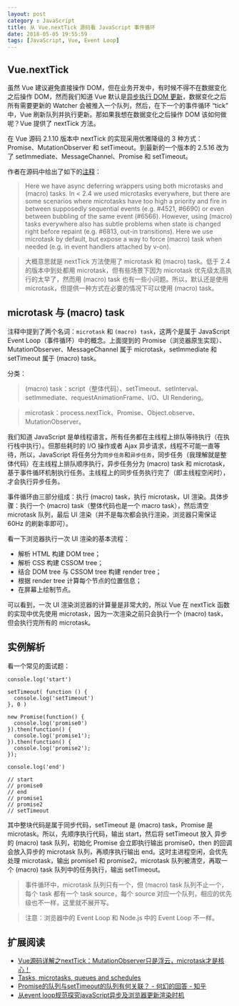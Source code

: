 ```yaml
---
layout: post 
category : JavaScript
title: 从 Vue.nextTick 源码看 JavaScript 事件循环
date: 2018-05-05 19:55:59
tags: [JavaScript, Vue, Event Loop] 
---
```


## Vue.nextTick ##

虽然 Vue 建议避免直接操作 DOM，但在业务开发中，有时候不得不在数据变化之后操作 DOM，然而我们知道 Vue 默认是[异步执行 DOM 更新](https://cn.vuejs.org/v2/guide/reactivity.html#%E5%BC%82%E6%AD%A5%E6%9B%B4%E6%96%B0%E9%98%9F%E5%88%97)，数据变化之后所有需要更新的 Watcher 会被推入一个队列，然后，在下一个的事件循环 “tick” 中，Vue 刷新队列并执行更新。那如果我想在数据变化之后操作 DOM 该如何做呢？Vue 提供了 nextTick 方法。

<!-- more -->

在 Vue 源码 2.1.10 版本中 nextTick 的实现采用优雅降级的 3 种方式：Promise、MutationObserver 和 setTimeout。到最新的一个版本的 2.5.16 改为了 setImmediate、MessageChannel、Promise 和 setTimeout。

作者在源码中给出了如下的[注释](https://github.com/vuejs/vue/blob/v2.5.16/src/core/util/next-tick.js#L20~L27)：

> Here we have async deferring wrappers using both microtasks and (macro) tasks. In < 2.4 we used microtasks everywhere, but there are some scenarios where microtasks have too high a priority and fire in between supposedly sequential events (e.g. #4521, #6690) or even between bubbling of the same event (#6566). However, using (macro) tasks everywhere also has subtle problems when state is changed right before repaint (e.g. #6813, out-in transitions). Here we use microtask by default, but expose a way to force (macro) task when needed (e.g. in event handlers attached by v-on).

> 大概意思就是 nextTick 方法使用了 microtask 和 (macro) task。低于 2.4 的版本中到处都用 microtask，但有些场景下因为 microtask 优先级太高执行的太早了，然而用 (macro) task 也有一些小问题。所以，默认还是使用 microtask，但提供一种方式在必要的情况下可以使用 (macro) task。

## microtask 与 (macro) task ##

注释中提到了两个名词：`microtask` 和 `(macro) task`，这两个是属于 JavaScript Event Loop（事件循环）中的概念。上面提到的 Promise（浏览器原生实现）、MutationObserver、MessageChannel 属于 microtask，setImmediate 和 setTimeout 属于 (macro) task。

分类：
> (macro) task：script（整体代码）、setTimeout、setInterval、 setImmediate、requestAnimationFrame、I/O、UI Rendering。

> microtask：process.nextTick、Promise、Object.observe、MutationObserver。

我们知道 JavaScript 是单线程语言，所有任务都在主线程上排队等待执行（在执行栈中执行）。但那些耗时的 I/O 操作或者 Ajax 异步请求，线程不可能一直等待，所以，JavaScript 将任务分为`同步任务`和`异步任务`，同步任务（我理解就是整体代码）在主线程上排队顺序执行，异步任务分为 (macro) task 和 microtask，基于事件循环机制执行任务。主线程上的同步任务执行完了（即主线程空闲时），才会执行异步任务。

事件循环由三部分组成：执行 (macro) task，执行 microtask，UI 渲染。具体步骤：执行一个 (macro) task（整体代码也是一个 macro task），然后清空 microtask 队列，最后 UI 渲染（并不是每次都会执行渲染，浏览器只需保证 60Hz 的刷新率即可）。

看一下浏览器执行一次 UI 渲染的基本流程：

* 解析 HTML 构建 DOM tree；
* 解析 CSS 构建 CSSOM tree；
* 结合 DOM tree 与 CSSOM tree 构建 render tree；
* 根据 render tree 计算每个节点的位置信息；
* 在屏幕上绘制节点。

可以看到，一次 UI 渲染浏览器的计算量是非常大的，所以 Vue 在 nextTick 函数的实现中优先使用 microtask，因为一次渲染之前只会执行一个 (macro) task，但会执行完所有的 microtask。

## 实例解析 ##

看一个常见的面试题：
```
console.log('start')

setTimeout( function () {
  console.log('setTimeout')
}, 0 )

new Promise(function() {
  console.log('promise0')
}).then(function() {
  console.log('promise1');
}).then(function() {
  console.log('promise2');
});

console.log('end')

// start
// promise0
// end
// promise1
// promise2
// setTimeout
```
其中整块代码是属于同步代码，setTimeout 是 (macro) task，Promise 是 microtask。所以，先顺序执行代码，输出 start，然后将 setTimeout 放入 异步的 (macro) task 队列，初始化 Promise 会立即执行输出 promise0，then 的回调会放入异步的 microtask 队列，再顺序执行输出 end。这时主进程空闲，会优先处理 microtask，输出 promise1 和 promise2，microtask 队列被清空，再取一个 (macro) task 队列中的任务执行，输出 setTimeout。

> 事件循环中，microtask 队列只有一个，但 (macro) task 队列不止一个，每个 task 都有一个 task source，每个 source 对应一个队列，相应的优先级也不一样，这里就不展开写。

> 注意：浏览器中的 Event Loop 和 Node.js 中的 Event Loop 不一样。

## 扩展阅读 ##

* [Vue源码详解之nextTick：MutationObserver只是浮云，microtask才是核心！](https://github.com/Ma63d/vue-analysis/issues/6)
* [Tasks, microtasks, queues and schedules](https://jakearchibald.com/2015/tasks-microtasks-queues-and-schedules/)
* [Promise的队列与setTimeout的队列有何关联？ - 何幻的回答 - 知乎](https://www.zhihu.com/question/36972010/answer/71338002)
* [从event loop规范探究javaScript异步及浏览器更新渲染时机](https://github.com/aooy/blog/issues/5)



